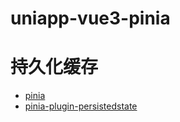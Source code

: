# uniapp-vue3-pinia

# 持久化缓存

- [pinia](https://pinia.web3doc.top/)
- [pinia-plugin-persistedstate](https://prazdevs.github.io/pinia-plugin-persistedstate/zh/guide/)
